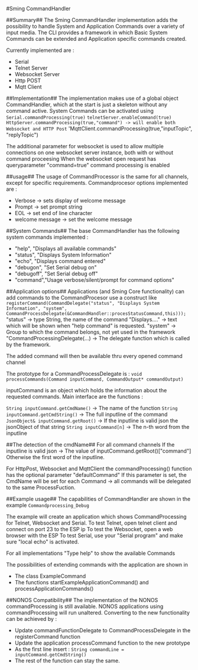 #Sming CommandHandler

##Summary##
The Sming CommandHandler implementation adds the possibility to handle System and Application Commands over a variety of input media.
The CLI provides a framework in which Basic System Commands can be extended and Application specific commands created. 

Currently implemented are :
- Serial
- Telnet Server
- Websocket Server
- Http POST
- Mqtt Client

##Implementation##
The implementation makes use of a global object CommandHandler, which at the start is just a skeleton without any command active.
System Commands can be activated using 
`Serial.commandProcessing(true)`
`telnetServer.enableCommand(true)`
`HttpServer.commandProcessing(true,"command") -> will enable both Websocket and HTTP Post`
'MqttClient.commandProcessing(true,"inputTopic", "replyTopic")

The additional parameter for websocket is used to allow multiple connections on one websocket server instance, both with or without command proceesing
When the websocket open request has queryparameter "command=true" command processing is enabled

##usage##
The usage of CommandProcessor is the same for all channels, except for specific requirements.
Commandprocesor options implemented are :
- Verbose -> sets display of welcome message
- Prompt -> set prompt string
- EOL -> set end of line character
- welcome message -> set the welcome message

##System Commands##
The base CommandHandler has the following system commands implemented :
- "help", "Displays all available commands"
- "status", "Displays System Information"
- "echo", "Displays command entered"
- "debugon", "Set Serial debug on"
- "debugoff", "Set Serial debug off"
- "command","Usage verbose/silent/prompt for command options"

##Application options##
Applications (and Sming Core functionality) can add commands to the CommandProcesor use a construct like
`registerCommand(CommandDelegate("status", "Displays System Information", "system", CommandProcessDelegate(&CommandHandler::procesStatusCommand,this)));`
"status" -> type String, the name of the command
"Displays...." -> text which will be shown when "help command" is requested.
"system" -> Group to which the command belongs, not yet used in the framework
"CommandProcessingDelegate(...) -> The delegate function which is called by the framework.

The added command will then be available thru every opened command channel


The prototype for a CommandProcessDelegate is : 
`void processCommands(Command inputCommand, CommandOutput* commandOutput)`

inputCommand is an object which holds the information about the requested commands.
Main interface are the functions :

`String inputCommand.getCmdName()`  -> The name of the function
`String inputCommand.getCmdString()` -> The full inputline of the command
`JsonObject& inputCommand.getRoot()` -> If the inputline is valid json the jsonObject of that string
`String inputCommand[n]`         -> The n-th word from the inputline

##The detection of the cmdName##
For all command channels
If the inputline is valid json ->  The value of inputCommand.getRoot()["command"]
Otherwise the first word of the inputline.

For HttpPost, Websocket and MqttClient the commandProcessing() function has the optional parameter "defaultCommand"
If this parameter is set, the CmdName will be set for each Command -> all commands will be delegated to the same ProcessFuction.

##Example usage##
The capabilities of CommandHandler are shown in the example `Commandprocessing_Debug`

The example will create an application which shows CommandProcessing for Telnet, Websocket and Serial. 
To test Telnet, open telnet client and connect on port 23 to the ESP ip 
To test the Websocket, open a web browser with the ESP
To test Serial, use your "Serial program" and make sure "local echo" is activated.

For all implementations "Type help" to show the available Commands

The possibilities of extending commands with the application are shown in 
- The class ExampleCommand
- The functions startExampleApplicationCommand() and processApplicationCommands()

##NONOS Compatibility##
The implementation of the NONOS commandProcessing is still available.
NONOS applications using commandProcessing will run unaltered.
Converting to the new functionality can be achieved by :
- Update commandFunctionDelegate to CommandProcessDelegate in the registerCommand function
- Update the application processCommand function to the new prototype
- As the first line insert : `String commandLine = inputCommand.getCmdString()`
- The rest of the function can stay the same.



